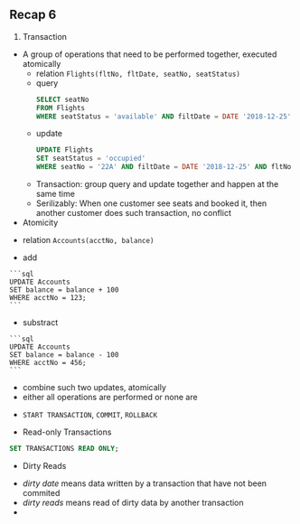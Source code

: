 ## Recap 6

1. Transaction
  - A group of operations that need to be performed together, executed atomically
    * relation
      `Flights(fltNo, fltDate, seatNo, seatStatus)`
    * query
      ```sql
      SELECT seatNo
      FROM Flights
      WHERE seatStatus = 'available' AND filtDate = DATE '2018-12-25' AND fltNo = 288;
      ```
    * update
      ```sql
      UPDATE Flights
      SET seatStatus = 'occupied'
      WHERE seatNo = '22A' AND filtDate = DATE '2018-12-25' AND fltNo = 288;
      ```
    * Transaction: group query and update together and happen at the same time
    * Serilizably: When one customer see seats and booked it, then another customer does such transaction, no conflict
  - Atomicity
   * relation
    `Accounts(acctNo, balance)`
    
   * add
   
    ```sql
    UPDATE Accounts
    SET balance = balance + 100
    WHERE acctNo = 123;
    ```
    
   * substract
   
    ```sql
    UPDATE Accounts
    SET balance = balance - 100
    WHERE acctNo = 456;
    ```
   * combine such two updates, atomically
   * either all operations are performed or none are
 - `START TRANSACTION`, `COMMIT`, `ROLLBACK`
 
 - Read-only Transactions
  ```sql
  SET TRANSACTIONS READ ONLY;
  ```
 - Dirty Reads
  * _dirty date_ means data written by a transaction that have not been commited
  * _dirty reads_ means read of dirty data by another transaction
  * 


 
 


    
    
